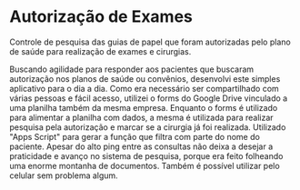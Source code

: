 # Autorização de Exames
Controle de pesquisa das guias de papel que foram autorizadas pelo plano de saúde para realização de exames e cirurgias.

Buscando agilidade para responder aos pacientes que buscaram autorização nos planos de saúde ou convênios, desenvolvi este simples aplicativo para o dia a dia. Como era necessário ser compartilhado com várias pessoas e fácil acesso, utilizei o forms do Google Drive vinculado a uma planilha também da mesma empresa. Enquanto o forms é utilizado para alimentar a planilha com dados, a mesma é utilizada para realizar pesquisa pela autorização e marcar se a cirurgia já foi realizada. Utilizado "Apps Script" para gerar a função que filtra com parte do nome do paciente. Apesar do alto ping entre as consultas não deixa a desejar a praticidade e avanço no sistema de pesquisa, porque era feito folheando uma enorme montanha de documentos. Também é possível utilizar pelo celular sem problema algum.
